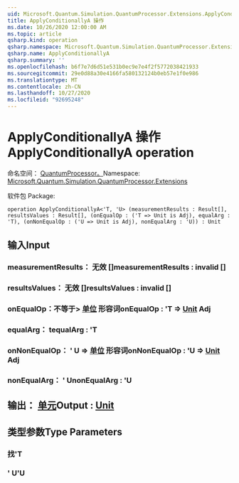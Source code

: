```yaml
---
uid: Microsoft.Quantum.Simulation.QuantumProcessor.Extensions.ApplyConditionallyA
title: ApplyConditionallyA 操作
ms.date: 10/26/2020 12:00:00 AM
ms.topic: article
qsharp.kind: operation
qsharp.namespace: Microsoft.Quantum.Simulation.QuantumProcessor.Extensions
qsharp.name: ApplyConditionallyA
qsharp.summary: ''
ms.openlocfilehash: b6f7e7d6d51e531b0ec9e7e4f2f5772038421933
ms.sourcegitcommit: 29e0d88a30e4166fa580132124b0eb57e1f0e986
ms.translationtype: MT
ms.contentlocale: zh-CN
ms.lasthandoff: 10/27/2020
ms.locfileid: "92695248"
---
```

# <a name="applyconditionallya-operation"></a><span data-ttu-id="7d903-102">ApplyConditionallyA 操作</span><span class="sxs-lookup"><span data-stu-id="7d903-102">ApplyConditionallyA operation</span></span>

<span data-ttu-id="7d903-103">命名空间： [QuantumProcessor。](xref:Microsoft.Quantum.Simulation.QuantumProcessor.Extensions)</span><span class="sxs-lookup"><span data-stu-id="7d903-103">Namespace: [Microsoft.Quantum.Simulation.QuantumProcessor.Extensions](xref:Microsoft.Quantum.Simulation.QuantumProcessor.Extensions)</span></span>

<span data-ttu-id="7d903-104">软件包 [](https://nuget.org/packages/)</span><span class="sxs-lookup"><span data-stu-id="7d903-104">Package: [](https://nuget.org/packages/)</span></span>




```qsharp
operation ApplyConditionallyA<'T, 'U> (measurementResults : Result[], resultsValues : Result[], (onEqualOp : ('T => Unit is Adj), equalArg : 'T), (onNonEqualOp : ('U => Unit is Adj), nonEqualArg : 'U)) : Unit
```


## <a name="input"></a><span data-ttu-id="7d903-105">输入</span><span class="sxs-lookup"><span data-stu-id="7d903-105">Input</span></span>

### <a name="measurementresults--__invalidresult__"></a><span data-ttu-id="7d903-106">measurementResults： __无效 <Result>__ []</span><span class="sxs-lookup"><span data-stu-id="7d903-106">measurementResults : __invalid<Result>__ []</span></span>




### <a name="resultsvalues--__invalidresult__"></a><span data-ttu-id="7d903-107">resultsValues： __无效 <Result>__ []</span><span class="sxs-lookup"><span data-stu-id="7d903-107">resultsValues : __invalid<Result>__ []</span></span>




### <a name="onequalop--t--unit-adj"></a><span data-ttu-id="7d903-108">onEqualOp：不等于> [单位](xref:microsoft.quantum.lang-ref.unit) 形容词</span><span class="sxs-lookup"><span data-stu-id="7d903-108">onEqualOp : 'T => [Unit](xref:microsoft.quantum.lang-ref.unit) Adj</span></span>




### <a name="equalarg--t"></a><span data-ttu-id="7d903-109">equalArg： t</span><span class="sxs-lookup"><span data-stu-id="7d903-109">equalArg : 'T</span></span>




### <a name="onnonequalop--u--unit-adj"></a><span data-ttu-id="7d903-110">onNonEqualOp： ' U => [单位](xref:microsoft.quantum.lang-ref.unit) 形容词</span><span class="sxs-lookup"><span data-stu-id="7d903-110">onNonEqualOp : 'U => [Unit](xref:microsoft.quantum.lang-ref.unit) Adj</span></span>




### <a name="nonequalarg--u"></a><span data-ttu-id="7d903-111">nonEqualArg： ' U</span><span class="sxs-lookup"><span data-stu-id="7d903-111">nonEqualArg : 'U</span></span>





## <a name="output--unit"></a><span data-ttu-id="7d903-112">输出： [单元](xref:microsoft.quantum.lang-ref.unit)</span><span class="sxs-lookup"><span data-stu-id="7d903-112">Output : [Unit](xref:microsoft.quantum.lang-ref.unit)</span></span>



## <a name="type-parameters"></a><span data-ttu-id="7d903-113">类型参数</span><span class="sxs-lookup"><span data-stu-id="7d903-113">Type Parameters</span></span>

### <a name="t"></a><span data-ttu-id="7d903-114">找</span><span class="sxs-lookup"><span data-stu-id="7d903-114">'T</span></span>


### <a name="u"></a><span data-ttu-id="7d903-115">' U</span><span class="sxs-lookup"><span data-stu-id="7d903-115">'U</span></span>

